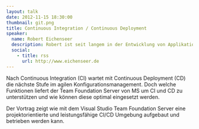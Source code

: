 ```yaml
---
layout: talk
date: 2012-11-15 18:30:00
thumbnail: git.png
title: Continuous Integration / Continuous Deployment
speaker:
  name: Robert Eichenseer
  description: Robert ist seit langem in der Entwicklung von Applikationen auf Basis der Microsoft-Technologien tätig. Aufgrund seiner Arbeit in internationalen Projekten kann er Anforderungen heutiger Softwareentwicklungen erfolgreich umsetzen und steuern. Die Zuordnung betriebswirtschaftlicher Prozesse zu passenden Entwicklungsthemen bzw. Technologien zeichnet ihn hierbei aus. Seit Juli 2009 ist er als Senior Software Engineer für die conplement AG in Nürnberg tätig. Aktuelle Technologien stellt er als Software Consulter regelmäßig auf Entwicklerveranstaltungen vor. Er zählt Windows Azure, die Cloud Computing Plattform von Microsoft, zu seinen aktuellen Lieblingsthemen. Robert Eichenseer gehört zu den gefragten Sprechern der conplement. Die Auszeichnung "Best Speaker des Tages" für seinen Vortrag "Wer bin ich? Von Active Directory zu einer Windows Azure Applikation" beim Herbstcampus 2011 belegt die Vortragsqualität von Robert Eichenseer.
  social:
    - title: rss
      url: http://www.eichenseer.de
---
```

Nach Continuous Integration (CI) wartet mit Continuous Deployment (CD) die nächste Stufe im agilen Konfigurationsmanagement. Doch welche Funktionen liefert der Team Foundation Server von MS um CI und CD zu unterstützen und wie können diese optimal eingesetzt werden.

Der Vortrag zeigt wie mit dem Visual Studio Team Foundation Server eine projektorientierte und leistungsfähige CI/CD Umgebung aufgebaut und betrieben werden kann. 